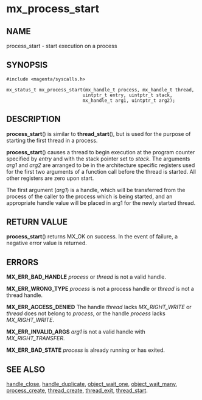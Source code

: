 # mx_process_start

## NAME

process_start - start execution on a process

## SYNOPSIS

```
#include <magenta/syscalls.h>

mx_status_t mx_process_start(mx_handle_t process, mx_handle_t thread,
                            uintptr_t entry, uintptr_t stack,
                            mx_handle_t arg1, uintptr_t arg2);
```

## DESCRIPTION

**process_start**() is similar to **thread_start**(), but is used for the
purpose of starting the first thread in a process.

**process_start**() causes a thread to begin execution at the program
counter specified by *entry* and with the stack pointer set to *stack*.
The arguments *arg1* and *arg2* are arranged to be in the architecture
specific registers used for the first two arguments of a function call
before the thread is started.  All other registers are zero upon start.

The first argument (*arg1*) is a handle, which will be transferred from
the process of the caller to the process which is being started, and an
appropriate handle value will be placed in arg1 for the newly started
thread.

## RETURN VALUE

**process_start**() returns MX_OK on success.
In the event of failure, a negative error value is returned.

## ERRORS

**MX_ERR_BAD_HANDLE**  *process* or *thread* is not a valid handle.

**MX_ERR_WRONG_TYPE**  *process* is not a process handle or *thread* is
not a thread handle.

**MX_ERR_ACCESS_DENIED**  The handle *thread* lacks *MX_RIGHT_WRITE* or *thread*
does not belong to *process*, or the handle *process* lacks *MX_RIGHT_WRITE*.

**MX_ERR_INVALID_ARGS**  *arg1* is not a valid handle with *MX_RIGHT_TRANSFER*.

**MX_ERR_BAD_STATE**  *process* is already running or has exited.

## SEE ALSO

[handle_close](handle_close.md),
[handle_duplicate](handle_duplicate.md),
[object_wait_one](object_wait_one.md),
[object_wait_many](object_wait_many.md),
[process_create](process_create.md),
[thread_create](thread_create.md),
[thread_exit](thread_exit.md),
[thread_start](thread_start.md).
